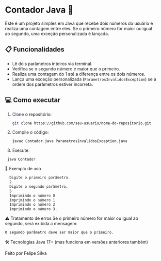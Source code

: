 # Contador Java 🚀

Este é um projeto simples em Java que recebe dois números do usuário e realiza uma contagem entre eles. Se o primeiro número for maior ou igual ao segundo, uma exceção personalizada é lançada.

## 📋 Funcionalidades

- Lê dois parâmetros inteiros via terminal.
- Verifica se o segundo número é maior que o primeiro.
- Realiza uma contagem do 1 até a diferença entre os dois números.
- Lança uma exceção personalizada (`ParametrosInvalidosException`) se a ordem dos parâmetros estiver incorreta.

## 💻 Como executar

1. Clone o repositório:
   ```bash
   git clone https://github.com/seu-usuario/nome-do-repositorio.git
2. Compile o código:
   ```bash
   javac Contador.java ParametrosInvalidosException.java
3. Execute:
  ``` bash
   java Contador
```
📄 Exemplo de uso
 ```bash
   Digite o primeiro parâmetro.
   2
   Digite o segundo parâmetro.
   5
   Imprimindo o número 0
   Imprimindo o número 1
   Imprimindo o número 2
   Imprimindo o número 3.
```
⚠️ Tratamento de erros
Se o primeiro número for maior ou igual ao segundo, será exibida a mensagem:
   ```bash
   O segundo parâmetro deve ser maior que o primeiro.
```
🛠️ Tecnologias
Java 17+ (mas funciona em versões anteriores também)

Feito por Felipe Silva
